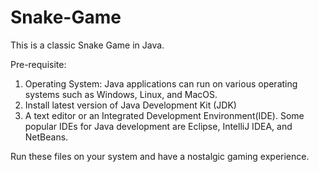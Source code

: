 # Snake-Game
This is a classic Snake Game in Java.

Pre-requisite:
  1. Operating System: Java applications can run on various operating systems such as Windows, Linux, and MacOS.
  2. Install latest version of Java Development Kit (JDK)
  3. A text editor or an Integrated Development Environment(IDE). Some popular IDEs for Java development are Eclipse, IntelliJ IDEA, and NetBeans.

Run these files on your system and have a nostalgic gaming experience.

